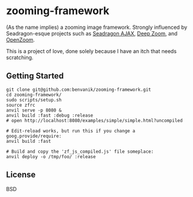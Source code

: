 # zooming-framework

(As the name implies) a zooming image framework. Strongly influenced by Seadragon-esque projects such as
[Seadragon AJAX](http://gallery.expression.microsoft.com/SeadragonAjax),
[Deep Zoom](http://en.wikipedia.org/wiki/Deep_Zoom), and [OpenZoom](http://www.openzoom.org/).

This is a project of love, done solely because I have an itch that needs scratching.

## Getting Started

    git clone git@github.com:benvanik/zooming-framework.git
    cd zooming-framework/
    sudo scripts/setup.sh
    source zfrc
    anvil serve -p 8080 &
    anvil build :fast :debug :release
    # open http://localhost:8080/examples/simple/simple.html?uncompiled
    
    # Edit-reload works, but run this if you change a goog.provide/require:
    anvil build :fast
    
    # Build and copy the 'zf_js_compiled.js' file someplace:
    anvil deploy -o /tmp/foo/ :release
    
## License

BSD
